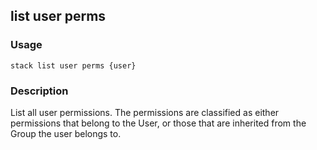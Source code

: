 ## list user perms

### Usage

`stack list user perms {user}`

### Description

List all user permissions. The permissions
	are classified as either permissions that
	belong to the User, or those that are inherited
	from the Group the user belongs to.


